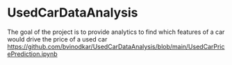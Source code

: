 # UsedCarDataAnalysis
The goal of the project is to provide analytics to find which features of a car would drive the price of a used car 
https://github.com/bvinodkar/UsedCarDataAnalysis/blob/main/UsedCarPricePrediction.ipynb
